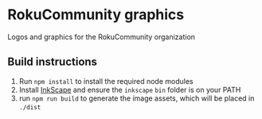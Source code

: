 # RokuCommunity graphics
Logos and graphics for the RokuCommunity organization

## Build instructions
1. Run `npm install` to install the required node modules
2. Install [InkScape](https://inkscape.org/) and ensure the `inkscape` `bin` folder is on your PATH
3. run `npm run build` to generate the image assets, which will be placed in `./dist`
